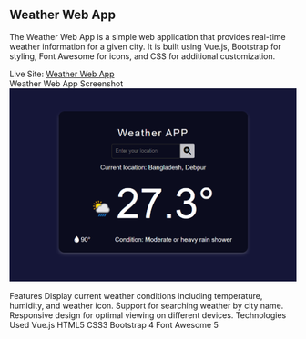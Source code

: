 <h2>Weather Web App</h2>
The Weather Web App is a simple web application that provides real-time weather information for a given city. It is built using Vue.js, Bootstrap for styling, Font Awesome for icons, and CSS for additional customization.

Live Site: <a href="https://sprightly-piroshki-77e436.netlify.app/">Weather Web App</a>
<br>
Weather Web App Screenshot
<br>
<img src="https://raw.githubusercontent.com/msakibahmed/weatherApp/main/weatherApp%20Image.png" />

Features
Display current weather conditions including temperature, humidity, and weather icon.
Support for searching weather by city name.
Responsive design for optimal viewing on different devices.
Technologies Used
Vue.js
HTML5
CSS3
Bootstrap 4
Font Awesome 5
